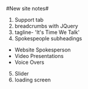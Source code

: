 #New site notes#1. Support tab2. breadcrumbs with JQuery3. tagline- 'It's Time We Talk'4. Spokespeople subheadings  * Website Spokesperson  * Video Presentations  * Voice Overs5. Slider6. loading screen